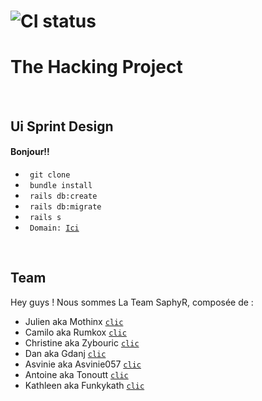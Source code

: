 # ![CI status](http://oi68.tinypic.com/ngf2uo.jpg)    
#  The Hacking Project
<br/>
<h2>Ui Sprint Design</h2>
<h4>Bonjour!!</h4>
<ul>
	<li><code> git clone</code></li>
	<li><code> bundle install</code></li>
	<li><code> rails db:create</code></li>
	<li><code> rails db:migrate</code></li>
	<li><code> rails s </code></li>
	<li><code> Domain: <a href="https://cssdesignjuliencamiloasvinie.herokuapp.com/">Ici</a> </code></li>
</ul>
<br/>
  <h2>Team</h2>

 <p>Hey guys ! Nous sommes La Team SaphyR, composée de : </p>
<ul>
<li>Julien aka Mothinx <a href="https://github.com/mothinx"><code>clic</code></a><br/></li>
<li>Camilo aka Rumkox <a href="https://github.com/rumkox"><code>clic</code></a><br/></li>
<li>Christine aka Zybouric <a href="https://github.com/Zybouric"><code>clic</code></a><br/></li>
<li>Dan aka Gdanj <a href="https://github.com/gdanj"><code>clic</code></a><br/></li>
<li>Asvinie aka Asvinie057 <a href="https://github.com/asvinie057"><code>clic</code></a><br/></li>
<li>Antoine aka Tonoutt  <a href="https://github.com/tonoutt"><code>clic</code></a><br/></li>
<li>Kathleen aka Funkykath <a href="https://github.com/Funkykath"><code>clic</code></a><br/></li>
</ul>
<p>
<br/>
